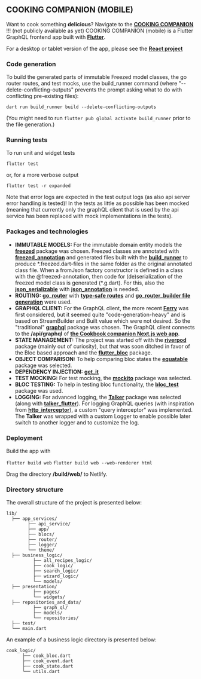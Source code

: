 ## COOKING COMPANION (MOBILE)

Want to cook something **delicious**? Navigate to the **[COOKING COMPANION]()** !!! (not publicly available as yet)
COOKING COMPANION (mobile) is a Flutter GraphQL frontend app built with **[Flutter](https://flutter.dev)**.

For a desktop or tablet version of the app, please see the **[React project](https://github.com/tsirbunen/cookbook)**

### Code generation

To build the generated parts of immutable Freezed model classes, the go router routes, and test mocks, use the build_runner command (where "--delete-conflicting-outputs" prevents the prompt asking what to do with conflicting pre-existing files):

`dart run build_runner build --delete-conflicting-outputs`

(You might need to run `flutter pub global activate build_runner` prior to the file generation.)

### Running tests

To run unit and widget tests

`flutter test`

or, for a more verbose output

`flutter test -r expanded`

Note that error logs are expected in the test output logs (as also api server error handling is tested)! In the tests as little as possible has been mocked (meaning that currently only the graphQL client that is used by the api service has been replaced with mock implementations in the tests).

### Packages and technologies

- **IMMUTABLE MODELS:** For the immutable domain entity models the **[freezed](https://pub.dev/packages/freezed)** package was chosen. Freezed classes are annotated with **[freezed_annotation](https://pub.dev/packages/freezed_annotation)** and generated files built with the **[build_runner](https://pub.dev/packages/build_runner)** to produce \*.freezed.dart-files in the same folder as the original annotated class file. When a fromJson factory constructor is defined in a class with the @freezed-annotation, then code for (de)serialization of the freezed model class is generated (\*.g.dart). For this, also the **[json_serializable](https://pub.dev/packages/json_serializable)** with **[json_annotation](https://pub.dev/packages/json_annotation)** is needed.
- **ROUTING:** **[go_router](https://pub.dev/packages/go_router)** with **[type-safe routes](https://pub.dev/documentation/go_router/latest/topics/Type-safe%20routes-topic.html)** and **[go_router_builder file generation](https://pub.dev/packages/go_router_builder)** were used.
- **GRAPHQL CLIENT:** For the GraphQL client, the more recent **[Ferry](https://ferrygraphql.com)** was first considered, but it seemed quite "code-generation-heavy" and is based on StreamBuilder and Built value which were not desired. So the "traditional" **[graphql](https://pub.dev/packages/graphql)** package was chosen. The GraphQL client connects to the **/api/graphql** of **[the Cookbook companion Next.js web app](https://github.com/tsirbunen/cookbook/)**.
- **STATE MANAGEMENT:** The project was started off with the **[riverpod](https://riverpod.dev/docs/introduction/why_riverpod)** package (mainly out of curiosity), but that was soon ditched in favor of the Bloc based approach and the **[flutter_bloc](https://pub.dev/packages/flutter_bloc)** package.
- **OBJECT COMPARISON:** To help comparing bloc states the **[equatable](https://pub.dev/packages/equatable/example)** package was selected.
- **DEPENDENCY INJECTION:** **[get_it](https://pub.dev/packages/get_it)**
- **TEST MOCKING:** For test mocking, the **[mockito](https://pub.dev/packages/mockito)** package was selected.
- **BLOC TESTING:** To help in testing bloc functionality, the **[bloc_test](https://pub.dev/packages/bloc_test)** package was used.
- **LOGGING:** For advanced logging, the **[Talker](https://pub.dev/packages/talker)** package was selected (along with **[talker_flutter](https://github.com/Frezyx/talker/tree/master/packages/talker_flutter)**). For logging GraphQL queries (with inspiration from **[http_interceptor](https://pub.dev/packages/http_interceptor)**), a custom "query interceptor" was implemented. The **Talker** was wrapped with a custom Logger to enable possible later switch to another logger and to customize the log.

### Deployment

Build the app with

`flutter build web`
`flutter build web --web-renderer html`

Drag the directory **/build/web/** to Netlify.

### Directory structure

The overall structure of the project is presented below:

```
lib/
  ├── app_services/
        ├── api_service/
        ├── app/
        ├── blocs/
        ├── router/
        ├── logger/
        └── theme/
  ├── business_logic/
          ├── all_recipes_logic/
          ├── cook_logic/
          ├── search_logic/
          ├── wizard_logic/
          └── models/
  ├── presentation/
          ├── pages/
          └── widgets/
  ├── repositories_and_data/
          ├── graph_ql/
          ├── models/
          └── repositories/
  ├── test/
  └── main.dart
```

An example of a business logic directory is presented below:

```
cook_logic/
      ├── cook_bloc.dart
      ├── cook_event.dart
      ├── cook_state.dart
      └── utils.dart
```
